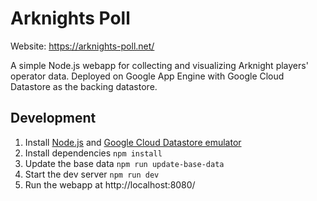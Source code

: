 # Arknights Poll

Website: https://arknights-poll.net/

A simple Node.js webapp for collecting and visualizing Arknight players' operator data. Deployed on Google App Engine with Google Cloud Datastore as the backing datastore.

## Development

1. Install [Node.js](https://nodejs.org/) and [Google Cloud Datastore emulator](https://cloud.google.com/datastore/docs/tools/datastore-emulator)
2. Install dependencies `npm install`
3. Update the base data `npm run update-base-data`
4. Start the dev server `npm run dev`
5. Run the webapp at http://localhost:8080/
